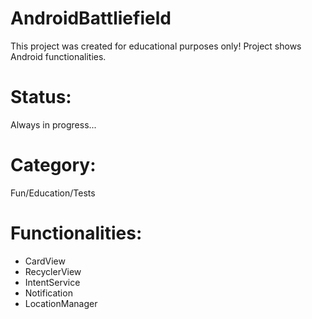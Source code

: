 # AndroidBattliefield
This project was created for educational purposes only! Project shows Android functionalities.

<h1>Status:</h1>
Always in progress...
<h1>Category:</h1>
Fun/Education/Tests

<h1>Functionalities:</h1>
<ul>
<li>CardView</li> 
<li>RecyclerView</li> 
<li>IntentService</li> 
<li>Notification</li> 
<li>LocationManager</li> 
</ul>

